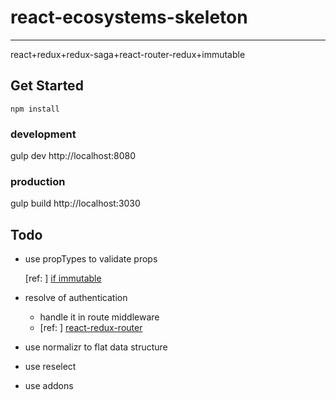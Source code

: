 # react-ecosystems-skeleton
---
react+redux+redux-saga+react-router-redux+immutable

## Get Started
```node
npm install
```
### development
gulp dev
http://localhost:8080
### production
gulp build
http://localhost:3030

## Todo

* use propTypes to validate props

    [ref: ] <a href="https://www.npmjs.com/package/react-immutable-proptypes">if immutable</a>
    
* resolve of authentication
    * handle it in route middleware
    * [ref: ] <a href="https://github.com/mjrussell/redux-auth-wrapper">react-redux-router</a>
* use normalizr to flat data structure
* use reselect
* use addons
